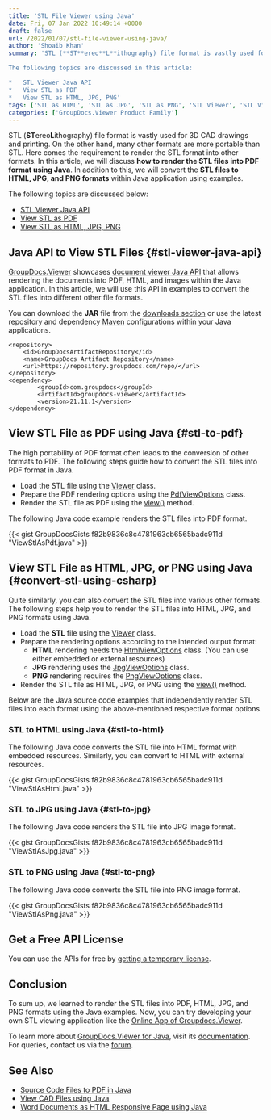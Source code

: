 ```yaml
---
title: 'STL File Viewer using Java'
date: Fri, 07 Jan 2022 10:49:14 +0000
draft: false
url: /2022/01/07/stl-file-viewer-using-java/
author: 'Shoaib Khan'
summary: 'STL (**ST**ereo**L**ithography) file format is vastly used for 3D CAD drawings and printing. On the other hand, there are many other formats that are more portable than STL. Here comes the requirement to render the STL format into other formats. In this article, we will discuss **how to render the STL files into PDF format using Java**. In addition to this, we will convert the **STL files to HTML, JPG, and PNG formats** within Java application using examples.

The following topics are discussed in this article:

*   STL Viewer Java API
*   View STL as PDF
*   View STL as HTML, JPG, PNG'
tags: ['STL as HTML', 'STL as JPG', 'STL as PNG', 'STL Viewer', 'STL Viewer using Java', 'View STL', 'View STL as PDF']
categories: ['GroupDocs.Viewer Product Family']
---
```


STL (**ST**ereo**L**ithography) file format is vastly used for 3D CAD drawings and printing. On the other hand, many other formats are more portable than STL. Here comes the requirement to render the STL format into other formats. In this article, we will discuss **how to render the STL files into PDF format using Java**. In addition to this, we will convert the **STL files to HTML, JPG, and PNG formats** within Java application using examples.

The following topics are discussed below:

*   [STL Viewer Java API](#stl-viewer-java-api)
*   [View STL as PDF](#stl-to-pdf)
*   [View STL as HTML, JPG, PNG](#convert-stl-using-csharp)

## Java API to View STL Files {#stl-viewer-java-api}

[GroupDocs.Viewer](https://products.groupdocs.com/viewer/) showcases [document viewer Java API](https://products.groupdocs.com/viewer/net/) that allows rendering the documents into PDF, HTML, and images within the Java application. In this article, we will use this API in examples to convert the STL files into different other file formats.

You can download the **JAR** file from the [downloads section](https://downloads.groupdocs.com/viewer/java) or use the latest repository and dependency [Maven](https://repository.groupdocs.com/webapp/#/artifacts/browse/tree/General/repo/com/groupdocs) configurations within your Java applications.

```
<repository>
	<id>GroupDocsArtifactRepository</id>
	<name>GroupDocs Artifact Repository</name>
	<url>https://repository.groupdocs.com/repo/</url>
</repository>
<dependency>
        <groupId>com.groupdocs</groupId>
        <artifactId>groupdocs-viewer</artifactId>
        <version>21.11.1</version> 
</dependency>
```

## View STL File as PDF using Java {#stl-to-pdf}

The high portability of PDF format often leads to the conversion of other formats to PDF. The following steps guide how to convert the STL files into PDF format in Java.

*   Load the STL file using the [Viewer](https://apireference.groupdocs.com/viewer/java/com.groupdocs.viewer/Viewer) class.
*   Prepare the PDF rendering options using the [PdfViewOptions](https://apireference.groupdocs.com/viewer/java/com.groupdocs.viewer.options/PdfViewOptions) class.
*   Render the STL file as PDF using the [view()](https://apireference.groupdocs.com/viewer/java/com.groupdocs.viewer/Viewer#view(com.groupdocs.viewer.options.ViewOptions)) method.

The following Java code example renders the STL files into PDF format.

{{< gist GroupDocsGists f82b9836c8c4781963cb6565badc911d "ViewStlAsPdf.java" >}}

## View STL File as HTML, JPG, or PNG using Java {#convert-stl-using-csharp}

Quite similarly, you can also convert the STL files into various other formats. The following steps help you to render the STL files into HTML, JPG, and PNG formats using Java.

*   Load the **STL** file using the [Viewer](https://apireference.groupdocs.com/viewer/java/com.groupdocs.viewer/Viewer) class.
*   Prepare the rendering options according to the intended output format:
    *   **HTML** rendering needs the [](https://apireference.groupdocs.com/viewer/net/groupdocs.viewer.options/pdfviewoptions)[HtmlViewOptions](https://apireference.groupdocs.com/viewer/java/com.groupdocs.viewer.options/HtmlViewOptions) class. (You can use either embedded or external resources)
    *   **JPG** rendering uses the [JpgViewOptions](https://apireference.groupdocs.com/viewer/java/com.groupdocs.viewer.options/JpgViewOptions) class.
    *   **PNG** rendering requires the [PngViewOptions](https://apireference.groupdocs.com/viewer/java/com.groupdocs.viewer.options/PngViewOptions) class.
*   Render the STL file as HTML, JPG, or PNG using the [view()](https://apireference.groupdocs.com/viewer/java/com.groupdocs.viewer/Viewer#view(com.groupdocs.viewer.options.ViewOptions)) method.

Below are the Java source code examples that independently render STL files into each format using the above-mentioned respective format options.

### STL to HTML using Java {#stl-to-html}

The following Java code converts the STL file into HTML format with embedded resources. Similarly, you can convert to HTML with external resources.

{{< gist GroupDocsGists f82b9836c8c4781963cb6565badc911d "ViewStlAsHtml.java" >}}

### STL to JPG using Java {#stl-to-jpg}

The following Java code renders the STL file into JPG image format.

{{< gist GroupDocsGists f82b9836c8c4781963cb6565badc911d "ViewStlAsJpg.java" >}}

### STL to PNG using Java {#stl-to-png}

The following Java code converts the STL file into PNG image format.

{{< gist GroupDocsGists f82b9836c8c4781963cb6565badc911d "ViewStlAsPng.java" >}}

## Get a Free API License

You can use the APIs for free by [getting a temporary license](https://purchase.groupdocs.com/temporary-license).

## Conclusion

To sum up, we learned to render the STL files into PDF, HTML, JPG, and PNG formats using the Java examples. Now, you can try developing your own STL viewing application like the [Online App of Groupdocs.Viewer](https://products.groupdocs.app/viewer).

To learn more about [GroupDocs.Viewer for Java](https://products.groupdocs.com/viewer/java/), visit its [documentation](https://docs.groupdocs.com/viewer/). For queries, contact us via the [forum](https://forum.groupdocs.com/).

## See Also

*   [Source Code Files to PDF in Java](https://blog.groupdocs.com/2021/12/16/convert-source-code-to-pdf-in-java/)
*   [View CAD Files using Java](https://blog.groupdocs.com/2021/04/05/viewing-cad-documents-using-java/)
*   [Word Documents as HTML Responsive Page using Java](https://blog.groupdocs.com/2021/09/23/view-word-documents-as-responsive-html-page-using-java/)




